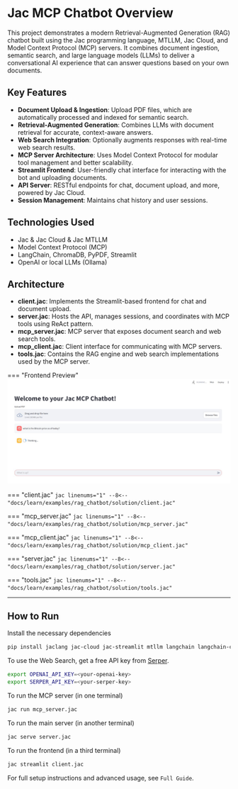 # Jac MCP Chatbot Overview

This project demonstrates a modern Retrieval-Augmented Generation (RAG) chatbot built using the Jac programming language, MTLLM, Jac Cloud, and Model Context Protocol (MCP) servers. It combines document ingestion, semantic search, and large language models (LLMs) to deliver a conversational AI experience that can answer questions based on your own documents.

## Key Features

- **Document Upload & Ingestion**: Upload PDF files, which are automatically processed and indexed for semantic search.
- **Retrieval-Augmented Generation**: Combines LLMs with document retrieval for accurate, context-aware answers.
- **Web Search Integration**: Optionally augments responses with real-time web search results.
- **MCP Server Architecture**: Uses Model Context Protocol for modular tool management and better scalability.
- **Streamlit Frontend**: User-friendly chat interface for interacting with the bot and uploading documents.
- **API Server**: RESTful endpoints for chat, document upload, and more, powered by Jac Cloud.
- **Session Management**: Maintains chat history and user sessions.

## Technologies Used
- Jac & Jac Cloud & Jac MTLLM
- Model Context Protocol (MCP)
- LangChain, ChromaDB, PyPDF, Streamlit
- OpenAI or local LLMs (Ollama)

## Architecture

- **client.jac**: Implements the Streamlit-based frontend for chat and document upload.
- **server.jac**: Hosts the API, manages sessions, and coordinates with MCP tools using ReAct pattern.
- **mcp_server.jac**: MCP server that exposes document search and web search tools.
- **mcp_client.jac**: Client interface for communicating with MCP servers.
- **tools.jac**: Contains the RAG engine and web search implementations used by the MCP server.


=== "Frontend Preview"
    ![RAG Chatbot Frontend](images/chatbot.jpg)

=== "client.jac"
    ```jac linenums="1"
    --8<-- "docs/learn/examples/rag_chatbot/solution/client.jac"
    ```

=== "mcp_server.jac"
    ```jac linenums="1"
    --8<-- "docs/learn/examples/rag_chatbot/solution/mcp_server.jac"
    ```

=== "mcp_client.jac"
    ```jac linenums="1"
    --8<-- "docs/learn/examples/rag_chatbot/solution/mcp_client.jac"
    ```

=== "server.jac"
    ```jac linenums="1"
    --8<-- "docs/learn/examples/rag_chatbot/solution/server.jac"
    ```

=== "tools.jac"
    ```jac linenums="1"
    --8<-- "docs/learn/examples/rag_chatbot/solution/tools.jac"
    ```

---

## How to Run

Install the necessary dependencies
```bash
pip install jaclang jac-cloud jac-streamlit mtllm langchain langchain-community langchain-openai langchain-chroma chromadb openai pypdf tiktoken requests mcp[cli] anyio
```

To use the Web Search, get a free API key from [Serper](https://serper.dev/).
```bash
export OPENAI_API_KEY=<your-openai-key>
export SERPER_API_KEY=<your-serper-key>
```

To run the MCP server (in one terminal)
```bash
jac run mcp_server.jac
```

To run the main server (in another terminal)
```bash
jac serve server.jac
```

To run the frontend (in a third terminal)
```bash
jac streamlit client.jac
```


For full setup instructions and advanced usage, see `Full Guide`.
